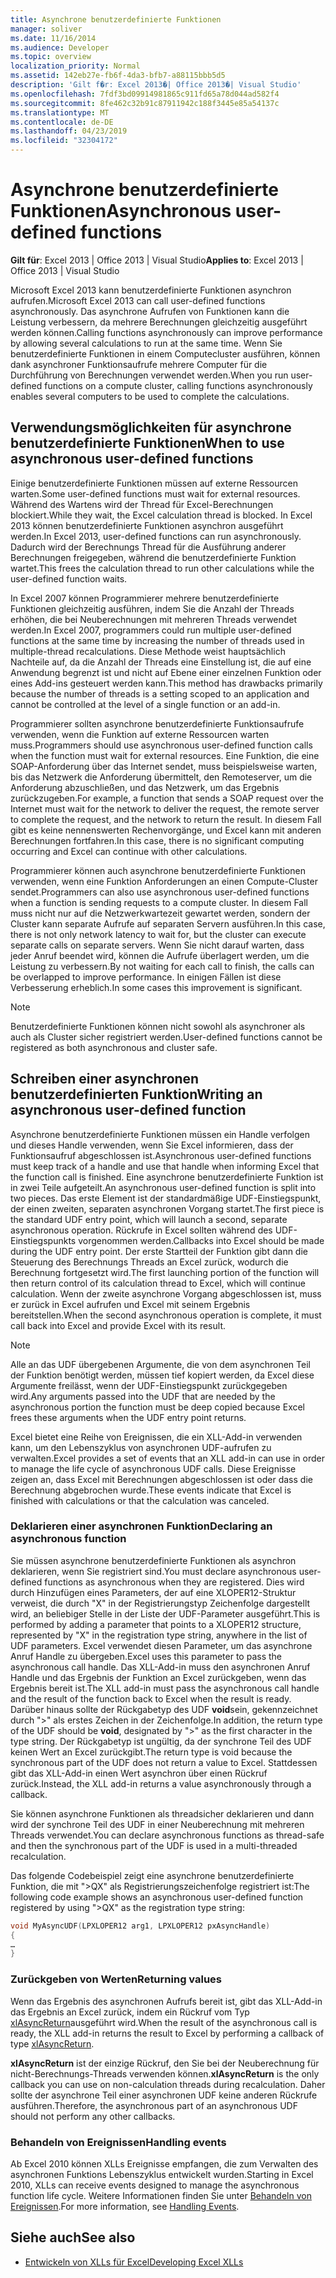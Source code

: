 ```yaml
---
title: Asynchrone benutzerdefinierte Funktionen
manager: soliver
ms.date: 11/16/2014
ms.audience: Developer
ms.topic: overview
localization_priority: Normal
ms.assetid: 142eb27e-fb6f-4da3-bfb7-a88115bbb5d5
description: 'Gilt f�r: Excel 2013�| Office 2013�| Visual Studio'
ms.openlocfilehash: 7fdf3bd09914981865c911fd65a78d044ad582f4
ms.sourcegitcommit: 8fe462c32b91c87911942c188f3445e85a54137c
ms.translationtype: MT
ms.contentlocale: de-DE
ms.lasthandoff: 04/23/2019
ms.locfileid: "32304172"
---
```

# <a name="asynchronous-user-defined-functions"></a><span data-ttu-id="f0cc3-103">Asynchrone benutzerdefinierte Funktionen</span><span class="sxs-lookup"><span data-stu-id="f0cc3-103">Asynchronous user-defined functions</span></span>

<span data-ttu-id="f0cc3-104">**Gilt für**: Excel 2013 | Office 2013 | Visual Studio</span><span class="sxs-lookup"><span data-stu-id="f0cc3-104">**Applies to**: Excel 2013 | Office 2013 | Visual Studio</span></span> 
  
<span data-ttu-id="f0cc3-105">Microsoft Excel 2013 kann benutzerdefinierte Funktionen asynchron aufrufen.</span><span class="sxs-lookup"><span data-stu-id="f0cc3-105">Microsoft Excel 2013 can call user-defined functions asynchronously.</span></span> <span data-ttu-id="f0cc3-106">Das asynchrone Aufrufen von Funktionen kann die Leistung verbessern, da mehrere Berechnungen gleichzeitig ausgeführt werden können.</span><span class="sxs-lookup"><span data-stu-id="f0cc3-106">Calling functions asynchronously can improve performance by allowing several calculations to run at the same time.</span></span> <span data-ttu-id="f0cc3-107">Wenn Sie benutzerdefinierte Funktionen in einem Computecluster ausführen, können dank asynchroner Funktionsaufrufe mehrere Computer für die Durchführung von Berechnungen verwendet werden.</span><span class="sxs-lookup"><span data-stu-id="f0cc3-107">When you run user-defined functions on a compute cluster, calling functions asynchronously enables several computers to be used to complete the calculations.</span></span>
  
## <a name="when-to-use-asynchronous-user-defined-functions"></a><span data-ttu-id="f0cc3-108">Verwendungsmöglichkeiten für asynchrone benutzerdefinierte Funktionen</span><span class="sxs-lookup"><span data-stu-id="f0cc3-108">When to use asynchronous user-defined functions</span></span>

<span data-ttu-id="f0cc3-109">Einige benutzerdefinierte Funktionen müssen auf externe Ressourcen warten.</span><span class="sxs-lookup"><span data-stu-id="f0cc3-109">Some user-defined functions must wait for external resources.</span></span> <span data-ttu-id="f0cc3-110">Während des Wartens wird der Thread für Excel-Berechnungen blockiert.</span><span class="sxs-lookup"><span data-stu-id="f0cc3-110">While they wait, the Excel calculation thread is blocked.</span></span> <span data-ttu-id="f0cc3-111">In Excel 2013 können benutzerdefinierte Funktionen asynchron ausgeführt werden.</span><span class="sxs-lookup"><span data-stu-id="f0cc3-111">In Excel 2013, user-defined functions can run asynchronously.</span></span> <span data-ttu-id="f0cc3-112">Dadurch wird der Berechnungs Thread für die Ausführung anderer Berechnungen freigegeben, während die benutzerdefinierte Funktion wartet.</span><span class="sxs-lookup"><span data-stu-id="f0cc3-112">This frees the calculation thread to run other calculations while the user-defined function waits.</span></span>
  
<span data-ttu-id="f0cc3-113">In Excel 2007 können Programmierer mehrere benutzerdefinierte Funktionen gleichzeitig ausführen, indem Sie die Anzahl der Threads erhöhen, die bei Neuberechnungen mit mehreren Threads verwendet werden.</span><span class="sxs-lookup"><span data-stu-id="f0cc3-113">In Excel 2007, programmers could run multiple user-defined functions at the same time by increasing the number of threads used in multiple-thread recalculations.</span></span> <span data-ttu-id="f0cc3-114">Diese Methode weist hauptsächlich Nachteile auf, da die Anzahl der Threads eine Einstellung ist, die auf eine Anwendung begrenzt ist und nicht auf Ebene einer einzelnen Funktion oder eines Add-ins gesteuert werden kann.</span><span class="sxs-lookup"><span data-stu-id="f0cc3-114">This method has drawbacks primarily because the number of threads is a setting scoped to an application and cannot be controlled at the level of a single function or an add-in.</span></span>
  
<span data-ttu-id="f0cc3-115">Programmierer sollten asynchrone benutzerdefinierte Funktionsaufrufe verwenden, wenn die Funktion auf externe Ressourcen warten muss.</span><span class="sxs-lookup"><span data-stu-id="f0cc3-115">Programmers should use asynchronous user-defined function calls when the function must wait for external resources.</span></span> <span data-ttu-id="f0cc3-116">Eine Funktion, die eine SOAP-Anforderung über das Internet sendet, muss beispielsweise warten, bis das Netzwerk die Anforderung übermittelt, den Remoteserver, um die Anforderung abzuschließen, und das Netzwerk, um das Ergebnis zurückzugeben.</span><span class="sxs-lookup"><span data-stu-id="f0cc3-116">For example, a function that sends a SOAP request over the Internet must wait for the network to deliver the request, the remote server to complete the request, and the network to return the result.</span></span> <span data-ttu-id="f0cc3-117">In diesem Fall gibt es keine nennenswerten Rechenvorgänge, und Excel kann mit anderen Berechnungen fortfahren.</span><span class="sxs-lookup"><span data-stu-id="f0cc3-117">In this case, there is no significant computing occurring and Excel can continue with other calculations.</span></span>
  
<span data-ttu-id="f0cc3-118">Programmierer können auch asynchrone benutzerdefinierte Funktionen verwenden, wenn eine Funktion Anforderungen an einen Compute-Cluster sendet.</span><span class="sxs-lookup"><span data-stu-id="f0cc3-118">Programmers can also use asynchronous user-defined functions when a function is sending requests to a compute cluster.</span></span> <span data-ttu-id="f0cc3-119">In diesem Fall muss nicht nur auf die Netzwerkwartezeit gewartet werden, sondern der Cluster kann separate Aufrufe auf separaten Servern ausführen.</span><span class="sxs-lookup"><span data-stu-id="f0cc3-119">In this case, there is not only network latency to wait for, but the cluster can execute separate calls on separate servers.</span></span> <span data-ttu-id="f0cc3-120">Wenn Sie nicht darauf warten, dass jeder Anruf beendet wird, können die Aufrufe überlagert werden, um die Leistung zu verbessern.</span><span class="sxs-lookup"><span data-stu-id="f0cc3-120">By not waiting for each call to finish, the calls can be overlapped to improve performance.</span></span> <span data-ttu-id="f0cc3-121">In einigen Fällen ist diese Verbesserung erheblich.</span><span class="sxs-lookup"><span data-stu-id="f0cc3-121">In some cases this improvement is significant.</span></span>
  
> [!NOTE]
> <span data-ttu-id="f0cc3-122">Benutzerdefinierte Funktionen können nicht sowohl als asynchroner als auch als Cluster sicher registriert werden.</span><span class="sxs-lookup"><span data-stu-id="f0cc3-122">User-defined functions cannot be registered as both asynchronous and cluster safe.</span></span> 
  
## <a name="writing-an-asynchronous-user-defined-function"></a><span data-ttu-id="f0cc3-123">Schreiben einer asynchronen benutzerdefinierten Funktion</span><span class="sxs-lookup"><span data-stu-id="f0cc3-123">Writing an asynchronous user-defined function</span></span>

<span data-ttu-id="f0cc3-124">Asynchrone benutzerdefinierte Funktionen müssen ein Handle verfolgen und dieses Handle verwenden, wenn Sie Excel informieren, dass der Funktionsaufruf abgeschlossen ist.</span><span class="sxs-lookup"><span data-stu-id="f0cc3-124">Asynchronous user-defined functions must keep track of a handle and use that handle when informing Excel that the function call is finished.</span></span> <span data-ttu-id="f0cc3-125">Eine asynchrone benutzerdefinierte Funktion ist in zwei Teile aufgeteilt.</span><span class="sxs-lookup"><span data-stu-id="f0cc3-125">An asynchronous user-defined function is split into two pieces.</span></span> <span data-ttu-id="f0cc3-126">Das erste Element ist der standardmäßige UDF-Einstiegspunkt, der einen zweiten, separaten asynchronen Vorgang startet.</span><span class="sxs-lookup"><span data-stu-id="f0cc3-126">The first piece is the standard UDF entry point, which will launch a second, separate asynchronous operation.</span></span> <span data-ttu-id="f0cc3-127">Rückrufe in Excel sollten während des UDF-Einstiegspunkts vorgenommen werden.</span><span class="sxs-lookup"><span data-stu-id="f0cc3-127">Callbacks into Excel should be made during the UDF entry point.</span></span> <span data-ttu-id="f0cc3-128">Der erste Startteil der Funktion gibt dann die Steuerung des Berechnungs Threads an Excel zurück, wodurch die Berechnung fortgesetzt wird.</span><span class="sxs-lookup"><span data-stu-id="f0cc3-128">The first launching portion of the function will then return control of its calculation thread to Excel, which will continue calculation.</span></span> <span data-ttu-id="f0cc3-129">Wenn der zweite asynchrone Vorgang abgeschlossen ist, muss er zurück in Excel aufrufen und Excel mit seinem Ergebnis bereitstellen.</span><span class="sxs-lookup"><span data-stu-id="f0cc3-129">When the second asynchronous operation is complete, it must call back into Excel and provide Excel with its result.</span></span> 
  
> [!NOTE]
> <span data-ttu-id="f0cc3-130">Alle an das UDF übergebenen Argumente, die von dem asynchronen Teil der Funktion benötigt werden, müssen tief kopiert werden, da Excel diese Argumente freilässt, wenn der UDF-Einstiegspunkt zurückgegeben wird.</span><span class="sxs-lookup"><span data-stu-id="f0cc3-130">Any arguments passed into the UDF that are needed by the asynchronous portion the function must be deep copied because Excel frees these arguments when the UDF entry point returns.</span></span> 
  
<span data-ttu-id="f0cc3-131">Excel bietet eine Reihe von Ereignissen, die ein XLL-Add-in verwenden kann, um den Lebenszyklus von asynchronen UDF-aufrufen zu verwalten.</span><span class="sxs-lookup"><span data-stu-id="f0cc3-131">Excel provides a set of events that an XLL add-in can use in order to manage the life cycle of asynchronous UDF calls.</span></span> <span data-ttu-id="f0cc3-132">Diese Ereignisse zeigen an, dass Excel mit Berechnungen abgeschlossen ist oder dass die Berechnung abgebrochen wurde.</span><span class="sxs-lookup"><span data-stu-id="f0cc3-132">These events indicate that Excel is finished with calculations or that the calculation was canceled.</span></span>
  
### <a name="declaring-an-asynchronous-function"></a><span data-ttu-id="f0cc3-133">Deklarieren einer asynchronen Funktion</span><span class="sxs-lookup"><span data-stu-id="f0cc3-133">Declaring an asynchronous function</span></span>

<span data-ttu-id="f0cc3-134">Sie müssen asynchrone benutzerdefinierte Funktionen als asynchron deklarieren, wenn Sie registriert sind.</span><span class="sxs-lookup"><span data-stu-id="f0cc3-134">You must declare asynchronous user-defined functions as asynchronous when they are registered.</span></span> <span data-ttu-id="f0cc3-135">Dies wird durch Hinzufügen eines Parameters, der auf eine XLOPER12-Struktur verweist, die durch "X" in der Registrierungstyp Zeichenfolge dargestellt wird, an beliebiger Stelle in der Liste der UDF-Parameter ausgeführt.</span><span class="sxs-lookup"><span data-stu-id="f0cc3-135">This is performed by adding a parameter that points to a XLOPER12 structure, represented by "X" in the registration type string, anywhere in the list of UDF parameters.</span></span> <span data-ttu-id="f0cc3-136">Excel verwendet diesen Parameter, um das asynchrone Anruf Handle zu übergeben.</span><span class="sxs-lookup"><span data-stu-id="f0cc3-136">Excel uses this parameter to pass the asynchronous call handle.</span></span> <span data-ttu-id="f0cc3-137">Das XLL-Add-in muss den asynchronen Anruf Handle und das Ergebnis der Funktion an Excel zurückgeben, wenn das Ergebnis bereit ist.</span><span class="sxs-lookup"><span data-stu-id="f0cc3-137">The XLL add-in must pass the asynchronous call handle and the result of the function back to Excel when the result is ready.</span></span> <span data-ttu-id="f0cc3-138">Darüber hinaus sollte der Rückgabetyp des UDF **void**sein, gekennzeichnet durch ">" als erstes Zeichen in der Zeichenfolge.</span><span class="sxs-lookup"><span data-stu-id="f0cc3-138">In addition, the return type of the UDF should be **void**, designated by ">" as the first character in the type string.</span></span> <span data-ttu-id="f0cc3-139">Der Rückgabetyp ist ungültig, da der synchrone Teil des UDF keinen Wert an Excel zurückgibt.</span><span class="sxs-lookup"><span data-stu-id="f0cc3-139">The return type is void because the synchronous part of the UDF does not return a value to Excel.</span></span> <span data-ttu-id="f0cc3-140">Stattdessen gibt das XLL-Add-in einen Wert asynchron über einen Rückruf zurück.</span><span class="sxs-lookup"><span data-stu-id="f0cc3-140">Instead, the XLL add-in returns a value asynchronously through a callback.</span></span> 
  
<span data-ttu-id="f0cc3-141">Sie können asynchrone Funktionen als threadsicher deklarieren und dann wird der synchrone Teil des UDF in einer Neuberechnung mit mehreren Threads verwendet.</span><span class="sxs-lookup"><span data-stu-id="f0cc3-141">You can declare asynchronous functions as thread-safe and then the synchronous part of the UDF is used in a multi-threaded recalculation.</span></span> 
  
<span data-ttu-id="f0cc3-142">Das folgende Codebeispiel zeigt eine asynchrone benutzerdefinierte Funktion, die mit "\>QX" als Registrierungszeichenfolge registriert ist:</span><span class="sxs-lookup"><span data-stu-id="f0cc3-142">The following code example shows an asynchronous user-defined function registered by using "\>QX" as the registration type string:</span></span>
  
```cpp
void MyAsyncUDF(LPXLOPER12 arg1, LPXLOPER12 pxAsyncHandle)
{
…
}
```

### <a name="returning-values"></a><span data-ttu-id="f0cc3-143">Zurückgeben von Werten</span><span class="sxs-lookup"><span data-stu-id="f0cc3-143">Returning values</span></span>

<span data-ttu-id="f0cc3-144">Wenn das Ergebnis des asynchronen Aufrufs bereit ist, gibt das XLL-Add-in das Ergebnis an Excel zurück, indem ein Rückruf vom Typ [xlAsyncReturn](xlasyncreturn.md)ausgeführt wird.</span><span class="sxs-lookup"><span data-stu-id="f0cc3-144">When the result of the asynchronous call is ready, the XLL add-in returns the result to Excel by performing a callback of type [xlAsyncReturn](xlasyncreturn.md).</span></span>
  
<span data-ttu-id="f0cc3-145">**xlAsyncReturn** ist der einzige Rückruf, den Sie bei der Neuberechnung für nicht-Berechnungs-Threads verwenden können.</span><span class="sxs-lookup"><span data-stu-id="f0cc3-145">**xlAsyncReturn** is the only callback you can use on non-calculation threads during recalculation.</span></span> <span data-ttu-id="f0cc3-146">Daher sollte der asynchrone Teil einer asynchronen UDF keine anderen Rückrufe ausführen.</span><span class="sxs-lookup"><span data-stu-id="f0cc3-146">Therefore, the asynchronous part of an asynchronous UDF should not perform any other callbacks.</span></span> 
  
### <a name="handling-events"></a><span data-ttu-id="f0cc3-147">Behandeln von Ereignissen</span><span class="sxs-lookup"><span data-stu-id="f0cc3-147">Handling events</span></span>

<span data-ttu-id="f0cc3-148">Ab Excel 2010 können XLLs Ereignisse empfangen, die zum Verwalten des asynchronen Funktions Lebenszyklus entwickelt wurden.</span><span class="sxs-lookup"><span data-stu-id="f0cc3-148">Starting in Excel 2010, XLLs can receive events designed to manage the asynchronous function life cycle.</span></span> <span data-ttu-id="f0cc3-149">Weitere Informationen finden Sie unter [Behandeln von Ereignissen](handling-events.md).</span><span class="sxs-lookup"><span data-stu-id="f0cc3-149">For more information, see [Handling Events](handling-events.md).</span></span>
  
## <a name="see-also"></a><span data-ttu-id="f0cc3-150">Siehe auch</span><span class="sxs-lookup"><span data-stu-id="f0cc3-150">See also</span></span>

- [<span data-ttu-id="f0cc3-151">Entwickeln von XLLs für Excel</span><span class="sxs-lookup"><span data-stu-id="f0cc3-151">Developing Excel XLLs</span></span>](developing-excel-xlls.md)

